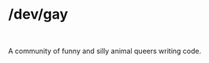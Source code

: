 # /dev/gay 

<p align="right"
<img src="https://user-images.githubusercontent.com/39834015/236151878-4a0fb9a5-b665-472e-b5dc-94ad5553a848.png" alt="the devgay logo" title="gay gay homosexual gay"> </img>&nbsp;</p>
A community of funny and silly animal queers writing code.
